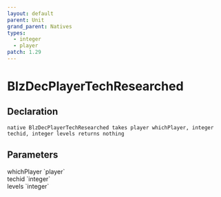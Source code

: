```yaml
---
layout: default
parent: Unit
grand_parent: Natives
types:
  - integer
  - player
patch: 1.29
---
```


# BlzDecPlayerTechResearched

## Declaration

```
native BlzDecPlayerTechResearched takes player whichPlayer, integer techid, integer levels returns nothing
```

## Parameters
<dl>
  <dt>whichPlayer `player`</dt>
  <dd></dd>

  <dt>techid `integer`</dt>
  <dd></dd>

  <dt>levels `integer`</dt>
  <dd></dd>
</dl>